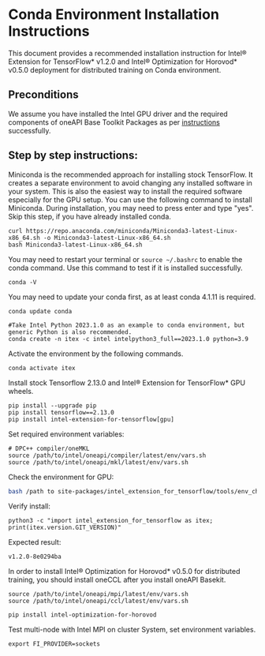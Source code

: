 # Conda Environment Installation Instructions

This document provides a recommended installation instruction for Intel® Extension for TensorFlow* v1.2.0 and Intel® Optimization for Horovod* v0.5.0 deployment for distributed training on Conda environment.    

## Preconditions
We assume you have installed the Intel GPU driver and the required components of oneAPI Base Toolkit Packages as per [instructions](../install_for_gpu.md#install_oneapi_base_toolkit_packages) successfully. 


## Step by step instructions:

Miniconda is the recommended approach for installing stock TensorFlow. It creates a separate environment to avoid changing any installed software in your system. This is also the easiest way to install the required software especially for the GPU setup.
You can use the following command to install Miniconda. During installation, you may need to press enter and type "yes". Skip this step, if you have already installed conda.

```
curl https://repo.anaconda.com/miniconda/Miniconda3-latest-Linux-x86_64.sh -o Miniconda3-latest-Linux-x86_64.sh
bash Miniconda3-latest-Linux-x86_64.sh
```

You may need to restart your terminal or `source ~/.bashrc` to enable the conda command. Use this command to test if it is installed successfully.
```
conda -V
```
You may need to update your conda first, as at least conda 4.1.11 is required.
```
conda update conda

#Take Intel Python 2023.1.0 as an example to conda environment, but generic Python is also recommended.
conda create -n itex -c intel intelpython3_full==2023.1.0 python=3.9
```

Activate the environment by the following commands.
```
conda activate itex
```
Install stock Tensorflow 2.13.0 and Intel® Extension for TensorFlow* GPU wheels.
```
pip install --upgrade pip
pip install tensorflow==2.13.0
pip install intel-extension-for-tensorflow[gpu]
```

Set required environment variables:

```
# DPC++ compiler/oneMKL
source /path/to/intel/oneapi/compiler/latest/env/vars.sh
source /path/to/intel/oneapi/mkl/latest/env/vars.sh
```

Check the environment for GPU:
```bash
bash /path to site-packages/intel_extension_for_tensorflow/tools/env_check.sh
```
Verify install:
```
python3 -c "import intel_extension_for_tensorflow as itex; print(itex.version.GIT_VERSION)"
```
Expected result:
```
v1.2.0-8e0294ba
```

In order to install Intel® Optimization for Horovod* v0.5.0 for distributed training, you should install oneCCL after you install oneAPI Basekit.

```
source /path/to/intel/oneapi/mpi/latest/env/vars.sh
source /path/to/intel/oneapi/ccl/latest/env/vars.sh

pip install intel-optimization-for-horovod
```

Test multi-node with Intel MPI on cluster System, set environment variables.
```
export FI_PROVIDER=sockets
```

